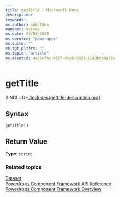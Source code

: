 ```yaml
---
title: getTitle | Microsoft Docs
description: 
keywords:
ms.author: nabuthuk
manager: kvivek
ms.date: 03/01/2019
ms.service: "powerapps"
ms.suite: ""
ms.tgt_pltfrm: ""
ms.topic: "article"
ms.assetid: 4e35efbc-4557-41c6-9821-6198bda9a32a
---
```


# getTitle

[!INCLUDE[./includes/gettitle-description.md](./includes/gettitle-description.md)]

## Syntax

`getTitle()`

## Return Value

**Type**: `string`


### Related topics

[Dataset](../dataset.md)<br/>
[PowerApps Component Framework API Reference](../reference/index.md)<br/>
[PowerApps Component Framework Overview](../overview.md)